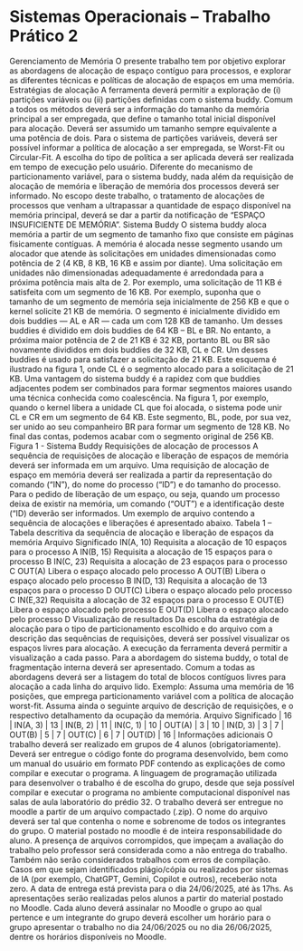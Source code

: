 # Sistemas Operacionais – Trabalho Prático 2
Gerenciamento de Memória
O presente trabalho tem por objetivo explorar as abordagens de alocação de espaço contíguo para
processos, e explorar as diferentes técnicas e políticas de alocação de espaços em uma memória.
Estratégias de alocação
A ferramenta deverá permitir a exploração de (i) partições variáveis ou (ii) partições definidas com o
sistema buddy. Comum a todos os métodos deverá ser a informação do tamanho da memória principal a ser
empregada, que define o tamanho total inicial disponível para alocação. Deverá ser assumido um tamanho
sempre equivalente a uma potência de dois.
Para o sistema de partições variáveis, deverá ser possível informar a política de alocação a ser
empregada, se Worst-Fit ou Circular-Fit. A escolha do tipo de política a ser aplicada deverá ser realizada em
tempo de execução pelo usuário. Diferente do mecanismo de particionamento variável, para o sistema buddy,
nada além da requisição de alocação de memória e liberação de memória dos processos deverá ser informado.
No escopo deste trabalho, o tratamento de alocações de processos que venham a ultrapassar a
quantidade de espaço disponível na memória principal, deverá se dar a partir da notificação de “ESPAÇO
INSUFICIENTE DE MEMÓRIA”.
Sistema Buddy
O sistema buddy aloca memória a partir de um segmento de tamanho fixo que consiste em páginas
fisicamente contíguas. A memória é alocada nesse segmento usando um alocador que atende às solicitações
em unidades dimensionadas como potência de 2 (4 KB, 8 KB, 16 KB e assim por diante). Uma solicitação em
unidades não dimensionadas adequadamente é arredondada para a próxima potência mais alta de 2. Por
exemplo, uma solicitação de 11 KB é satisfeita com um segmento de 16 KB.
Por exemplo, suponha que o tamanho de um segmento de memória seja inicialmente de 256 KB e que
o kernel solicite 21 KB de memória. O segmento é inicialmente dividido em dois buddies — AL e AR — cada
um com 128 KB de tamanho. Um desses buddies é dividido em dois buddies de 64 KB – BL e BR. No entanto,
a próxima maior potência de 2 de 21 KB é 32 KB, portanto BL ou BR são novamente divididos em dois buddies
de 32 KB, CL e CR. Um desses buddies é usado para satisfazer a solicitação de 21 KB. Este esquema é ilustrado
na figura 1, onde CL é o segmento alocado para a solicitação de 21 KB.
Uma vantagem do sistema buddy é a rapidez com que buddies adjacentes podem ser combinados para
formar segmentos maiores usando uma técnica conhecida como coalescência. Na figura 1, por exemplo,
quando o kernel libera a unidade CL que foi alocada, o sistema pode unir CL e CR em um segmento de 64 KB.
Este segmento, BL, pode, por sua vez, ser unido ao seu companheiro BR para formar um segmento de 128 KB.
No final das contas, podemos acabar com o segmento original de 256 KB.
Figura 1 - Sistema Buddy
Requisições de alocação de processos
A sequência de requisições de alocação e liberação de espaços de memória deverá ser informada em
um arquivo. Uma requisição de alocação de espaço em memória deverá ser realizada a partir da representação
do comando (“IN”), do nome do processo (“ID”) e do tamanho do processo. Para o pedido de liberação de um
espaço, ou seja, quando um processo deixa de existir na memória, um comando (“OUT”) e a identificação
deste (“ID) deverão ser informados. Um exemplo de arquivo contendo a sequência de alocações e liberações
é apresentado abaixo.
Tabela 1 – Tabela descritiva da sequência de alocação e liberação de espaços da memória
Arquivo Significado
IN(A, 10) Requisita a alocação de 10 espaços para o processo A
IN(B, 15) Requisita a alocação de 15 espaços para o processo B
IN(C, 23) Requisita a alocação de 23 espaços para o processo C
OUT(A) Libera o espaço alocado pelo processo A
OUT(B) Libera o espaço alocado pelo processo B
IN(D, 13) Requisita a alocação de 13 espaços para o processo D
OUT(C) Libera o espaço alocado pelo processo C
IN(E,32) Requisita a alocação de 32 espaços para o processo E
OUT(E) Libera o espaço alocado pelo processo E
OUT(D) Libera o espaço alocado pelo processo D
Visualização de resultados
Da escolha da estratégia de alocação para o tipo de particionamento escolhido e do arquivo com a
descrição das sequências de requisições, deverá ser possível visualizar os espaços livres para alocação. A
execução da ferramenta deverá permitir a visualização a cada passo.
Para a abordagem do sistema buddy, o total de fragmentação interna deverá ser apresentado.
Comum a todas as abordagens deverá ser a listagem do total de blocos contíguos livres para alocação
a cada linha do arquivo lido.
Exemplo: Assuma uma memória de 16 posições, que emprega particionamento variável com a política
de alocação worst-fit. Assuma ainda o seguinte arquivo de descrição de requisições, e o respectivo
detalhamento da ocupação da memória.
Arquivo Significado
| 16 |
IN(A, 3) | 13 |
IN(B, 2) | 11 |
IN(C, 1) | 10 |
OUT(A) | 3 | 10 |
IN(D, 3) | 3 | 7 |
OUT(B) | 5 | 7 |
OUT(C) | 6 | 7 |
OUT(D) | 16 |
Informações adicionais
O trabalho deverá ser realizado em grupos de 4 alunos (obrigatoriamente). Deverá ser entregue o
código fonte do programa desenvolvido, bem como um manual do usuário em formato PDF contendo as
explicações de como compilar e executar o programa. A linguagem de programação utilizada para desenvolver
o trabalho é de escolha do grupo, desde que seja possível compilar e executar o programa no ambiente
computacional disponível nas salas de aula laboratório do prédio 32.
O trabalho deverá ser entregue no moodle a partir de um arquivo compactado (.zip). O nome do arquivo
deverá ser tal que contenha o nome e sobrenome de todos os integrantes do grupo. O material postado no
moodle é de inteira responsabilidade do aluno. A presença de arquivos corrompidos, que impeçam a avaliação
do trabalho pelo professor será considerada como a não entrega do trabalho. Também não serão considerados
trabalhos com erros de compilação. Casos em que sejam identificados plágio/cópia ou realizados por sistemas
de IA (por exemplo, ChatGPT, Gemini, Copilot e outros), receberão nota zero.
A data de entrega está prevista para o dia 24/06/2025, até às 17hs. As apresentações serão realizadas
pelos alunos a partir do material postado no Moodle.
Cada aluno deverá assinalar no Moodle o grupo ao qual pertence e um integrante do grupo deverá
escolher um horário para o grupo apresentar o trabalho no dia 24/06/2025 ou no dia 26/06/2025, dentre os
horários disponíveis no Moodle. 
